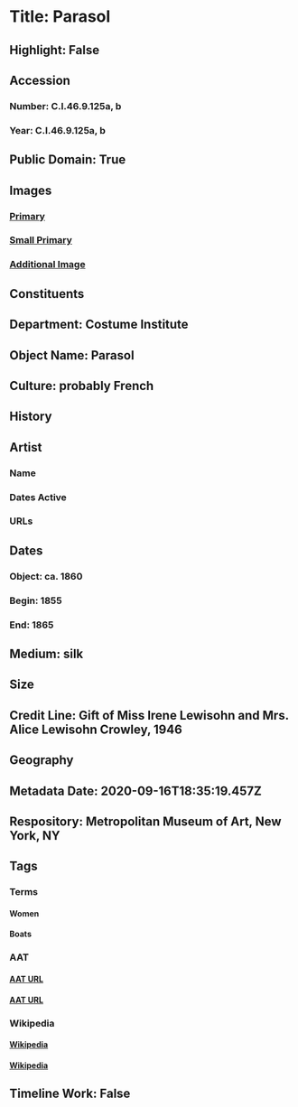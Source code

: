 # Title: Parasol
## Highlight: False
## Accession
### Number: C.I.46.9.125a, b
### Year: C.I.46.9.125a, b
## Public Domain: True
## Images
### [Primary](https://images.metmuseum.org/CRDImages/ci/original/CI46.9.125_S.jpg)
### [Small Primary](https://images.metmuseum.org/CRDImages/ci/web-large/CI46.9.125_S.jpg)
### [Additional Image](https://images.metmuseum.org/CRDImages/ci/original/CI46.9.125.jpg)
## Constituents
## Department: Costume Institute
## Object Name: Parasol
## Culture: probably French
## History
## Artist
### Name
### Dates Active
### URLs
## Dates
### Object: ca. 1860
### Begin: 1855
### End: 1865
## Medium: silk
## Size
## Credit Line: Gift of Miss Irene Lewisohn and Mrs. Alice Lewisohn Crowley, 1946
## Geography
## Metadata Date: 2020-09-16T18:35:19.457Z
## Respository: Metropolitan Museum of Art, New York, NY
## Tags
### Terms
#### Women
#### Boats
### AAT
#### [AAT URL](http://vocab.getty.edu/page/aat/300025943)
#### [AAT URL](http://vocab.getty.edu/page/aat/300178749)
### Wikipedia
#### [Wikipedia]()
#### [Wikipedia]()
## Timeline Work: False